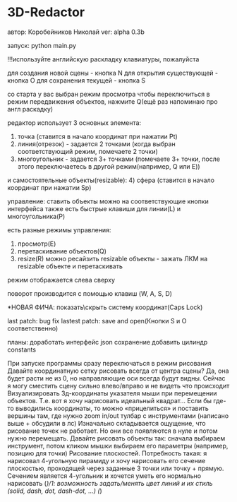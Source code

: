# 3D-Redactor
автор: Коробейников Николай
ver: alpha 0.3b

запуск: python main.py

!!!используйте английскую раскладку клавиатуры, пожалуйста

для создания новой сцены - кнопка N
для открытия существующей - кнопка O
для сохранения текущей - кнопка S

со старта у вас выбран режим просмотра
чтобы переключиться в режим передвижения объектов, нажмите Q(ещё раз напоминаю про англ раскадку)

редактор использует 3 основных элемента:
1) точка (ставится в начало координат при нажатии Pt)
2) линия(отрезок) - задается 2 точками (когда выбран соответствующий режим, помечаете 2 точки)
3) многоугольник - задается 3+ точками (помечаете 3+ точки, после этого переключаетесь в другой режим(например, Q или E))

и самостоятельные объекты(resizable):
4) сфера (ставится в начало координат при нажатии Sp)

управление:
ставить объекты можно на соответствующие кнопки интерфейса
также есть быстрые клавиши для линии(L) и многоугольника(P)

есть разные режимы управления:
1) просмотр(E)
2) перетаскивание объектов(Q)
3) resize(R) можно ресайзить resizable объекты - зажать ЛКМ на resizable объекте и перетаскивать

режим отображается слева сверху 

поворот производится с помощью клавиш (W, A, S, D) 

*НОВАЯ ФИЧА: показать\скрыть систему координат(Caps Lock)

last patch: bug fix
lastest patch: save and open(Кнопки S и O соответственно)

планы:
доработать интерфейс
json сохранение
добавить цилиндр
constants

При запуске программы сразу переключаться в режим рисования
Давайте координатную сетку рисовать всегда от центра сцены?
Да, она будет расти не из 0, но направляющие оси всегда будут видны. Сейчас я могу сместить сцену сильно влево/вправо и не видеть что происходит
Визуализировать 3д-координаты указателя мыши при перемещении объектов. Т.е. вот я хочу нарисовать идеальный квадрат... Если бы где-то выводились координаты, то можно «прицелиться» и поставить вершины там, где нужно
zoom in/out
тулбар с инструментами (написано выше + обсудили в лс)
Изначально складывается ощущение, что рисование точек не работает. Но они все появляются в нуле и потом нужно перемещать. Давайте рисовать объекты так: сначала выбираем инструмент, потом кликом мышки выбираем его параметры (например, позицию для точки)
Рисование плоскостей. Потребность такая: я нарисовал 4-угольную пирамиду и хочу нарисовать его сечение плоскостью, проходящей через заданные 3 точки или точку + прямую. Сечением является 4-угольник и хочется уметь его нормально нарисовать
(*)/1: возможность задать/менять цвет линий и их стиль (solid, dash, dot, dash-dot, ...)
(*)